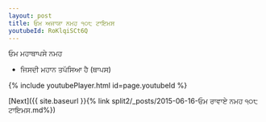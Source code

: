```yaml
---
layout: post
title: ਓਮ ਅਜਾਯਾ ਨਮਹ ੧੦੮ ਟਾਇਮਸ
youtubeId: RoKlqiSCt6Q
---
```

 
 
 ਓਮ ਮਹਾਥਾਪਸੇ ਨਮਹ  
 
 -  ਜਿਸਦੀ ਮਹਾਨ ਤਪੱਸਿਆ ਹੈ (ਥਾਪਸ) 
 
  
 
  
 
 
 
 
 
 


{% include youtubePlayer.html id=page.youtubeId %}
 
[Next]({{ site.baseurl }}{% link  split2/_posts/2015-06-16-ਓਮ ਰਾਵਾਏ ਨਮਹ ੧੦੮ ਟਾਇਮਸ.md%})
 
